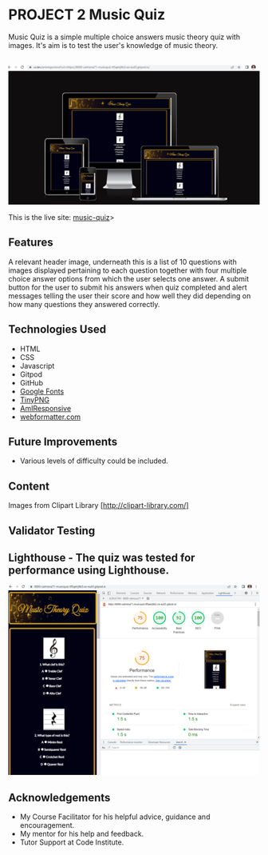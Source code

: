 # **PROJECT 2 Music Quiz**
Music Quiz is a simple multiple choice answers music theory quiz with images.  It's aim is to test the user's knowledge of music theory.  
<br>

![Am I Responsive](/assets/screenshots/responsive.png)

This is the live site: [music-quiz](https://caitriona71-musicquiz-tf5qeirj9b3.ws-eu63.gitpod.io/caitriona71/music-quiz/)>

## **Features**
A relevant header image, underneath this is a list of 10 questions with images displayed pertaining to each question together with four multiple choice answer options from which the user selects one answer.  A submit button for the user to submit his answers when quiz completed and alert messages telling the user their score and how well they did depending on how many questions they answered correctly.
<br>

## **Technologies Used**

* HTML
* CSS
* Javascript
* Gitpod
* GitHub
* [Google Fonts](https://fonts.google.com)
* [TinyPNG](https://tinypng.com)
* [AmIResponsive](https://ui.dev/amiresponsive)
* [webformatter.com](https://webformatter.com)

## **Future Improvements**

* Various levels of difficulty could be included.
## **Content**
Images from Clipart Library [http://clipart-library.com/]

## **Validator Testing**
## **Lighthouse** - The quiz was tested for performance using Lighthouse.
![Lighthouse Performance](assets/screenshots/light-house.png)


## **Acknowledgements**
* My Course Facilitator for his helpful advice, guidance and encouragement. <br>
* My mentor for his help and feedback. <br>
* Tutor Support at Code Institute. <br>
